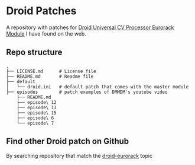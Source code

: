 # Droid Patches

A repository with patches for [Droid Universal CV Processor Eurorack Module](https://shop.dermannmitdermaschine.de/pages/droid-universal-cv-processor) I have found on the web.

## Repo structure

```
.
├── LICENSE.md      # License file
├── README.md       # Readme file
├── default
│   └── droid.ini   # default patch that comes with the master module
├── episodes        # patch exemples of DMMDM's youtube video
    ├── README.md
    ├── episode\ 12
    ├── episode\ 13
    ├── episode\ 15
    ├── episode\ 6
    └── episode\ 7
```

## Find other Droid patch on Github

By searching repository that match the [droid-eurorack](https://github.com/topics/droid-eurorack) topic
